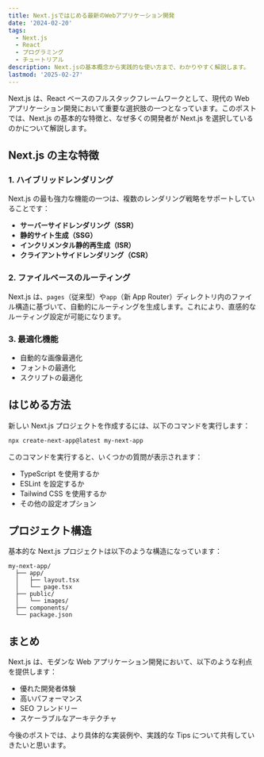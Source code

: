 ```yaml
---
title: Next.jsではじめる最新のWebアプリケーション開発
date: '2024-02-20'
tags:
  - Next.js
  - React
  - プログラミング
  - チュートリアル
description: Next.jsの基本概念から実践的な使い方まで、わかりやすく解説します。
lastmod: '2025-02-27'
---
```


Next.js は、React ベースのフルスタックフレームワークとして、現代の Web アプリケーション開発において重要な選択肢の一つとなっています。このポストでは、Next.js の基本的な特徴と、なぜ多くの開発者が Next.js を選択しているのかについて解説します。

## Next.js の主な特徴

### 1. ハイブリッドレンダリング

Next.js の最も強力な機能の一つは、複数のレンダリング戦略をサポートしていることです：

- **サーバーサイドレンダリング（SSR）**
- **静的サイト生成（SSG）**
- **インクリメンタル静的再生成（ISR）**
- **クライアントサイドレンダリング（CSR）**

### 2. ファイルベースのルーティング

Next.js は、`pages`（従来型）や`app`（新 App Router）ディレクトリ内のファイル構造に基づいて、自動的にルーティングを生成します。これにより、直感的なルーティング設定が可能になります。

### 3. 最適化機能

- 自動的な画像最適化
- フォントの最適化
- スクリプトの最適化

## はじめる方法

新しい Next.js プロジェクトを作成するには、以下のコマンドを実行します：

```bash
npx create-next-app@latest my-next-app
```

このコマンドを実行すると、いくつかの質問が表示されます：

- TypeScript を使用するか
- ESLint を設定するか
- Tailwind CSS を使用するか
- その他の設定オプション

## プロジェクト構造

基本的な Next.js プロジェクトは以下のような構造になっています：

```
my-next-app/
  ├── app/
  │   ├── layout.tsx
  │   └── page.tsx
  ├── public/
  │   └── images/
  ├── components/
  └── package.json
```

## まとめ

Next.js は、モダンな Web アプリケーション開発において、以下のような利点を提供します：

- 優れた開発者体験
- 高いパフォーマンス
- SEO フレンドリー
- スケーラブルなアーキテクチャ

今後のポストでは、より具体的な実装例や、実践的な Tips について共有していきたいと思います。
